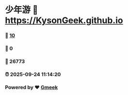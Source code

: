 # 少年游 :link: https://KysonGeek.github.io 
### :page_facing_up: [10](https://KysonGeek.github.io/tag.html) 
### :speech_balloon: 0 
### :hibiscus: 26773 
### :alarm_clock: 2025-09-24 11:14:20 
### Powered by :heart: [Gmeek](https://github.com/Meekdai/Gmeek)
